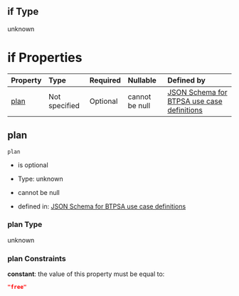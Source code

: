 ## if Type

unknown

# if Properties

| Property      | Type          | Required | Nullable       | Defined by                                                                                                                                                                                                                                  |
| :------------ | :------------ | :------- | :------------- | :------------------------------------------------------------------------------------------------------------------------------------------------------------------------------------------------------------------------------------------ |
| [plan](#plan) | Not specified | Optional | cannot be null | [JSON Schema for BTPSA use case definitions](btpsa-usecase-properties-services-items-allof-2-then-allof-30-then-allof-0-if-properties-plan.md "undefined#/properties/services/items/allOf/2/then/allOf/30/then/allOf/0/if/properties/plan") |

## plan



`plan`

*   is optional

*   Type: unknown

*   cannot be null

*   defined in: [JSON Schema for BTPSA use case definitions](btpsa-usecase-properties-services-items-allof-2-then-allof-30-then-allof-0-if-properties-plan.md "undefined#/properties/services/items/allOf/2/then/allOf/30/then/allOf/0/if/properties/plan")

### plan Type

unknown

### plan Constraints

**constant**: the value of this property must be equal to:

```json
"free"
```

